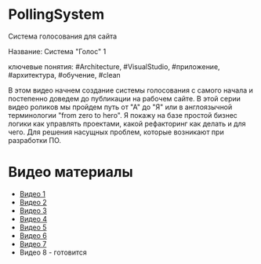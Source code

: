 # PollingSystem
Система голосования для сайта

Название: Система "Голос" 1

ключевые понятия:
#Architecture, #VisualStudio, #приложение, #архитектура, #обучение, #clean

В этом видео начнем создание системы голосования с самого начала и постепенно доведем до публикации на рабочем сайте. В этой серии видео роликов мы пройдем путь от "А" до "Я" или в англоязычной терминологии "from zero to hero". Я покажу на базе простой бизнес логики как управлять проектами, какой рефакторинг как делать и для чего. Для решения насущных проблем, которые возникают при разработки ПО.

# Видео материалы

* [Видео 1](https://youtu.be/oeU6_BZpYJg)
* [Видео 2](https://youtu.be/DFWumG_8cUg)
* [Видео 3](https://youtu.be/uY1Pw_iXQiE)
* [Видео 4](https://youtu.be/eR7JdK0swcQ)
* [Видео 5](https://youtu.be/0iy92XvjaCs)
* [Видео 6](https://youtu.be/4MnJktnl3SA)
* [Видео 7](https://youtu.be/U8KmtnCpVnE)
* Видео 8 - готовится

